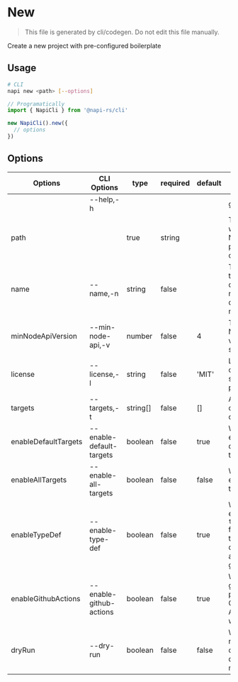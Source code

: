 # New

> This file is generated by cli/codegen. Do not edit this file manually.

Create a new project with pre-configured boilerplate

## Usage

```sh
# CLI
napi new <path> [--options]
```

```typescript
// Programatically
import { NapiCli } from '@napi-rs/cli'

new NapiCli().new({
  // options
})
```

## Options

| Options              | CLI Options              | type     | required | default | description                                                                      |
| -------------------- | ------------------------ | -------- | -------- | ------- | -------------------------------------------------------------------------------- |
|                      | --help,-h                |          |          |         | get help                                                                         |
| path                 | <path>                   | true     | string   |         | The path where the NAPI-RS project will be created.                              |
| name                 | --name,-n                | string   | false    |         | The name of the project, default to the name of the directory if not provided    |
| minNodeApiVersion    | --min-node-api,-v        | number   | false    | 4       | The minimum Node-API version to support                                          |
| license              | --license,-l             | string   | false    | 'MIT'   | License for open-sourced project                                                 |
| targets              | --targets,-t             | string[] | false    | []      | All targets the crate will be compiled for.                                      |
| enableDefaultTargets | --enable-default-targets | boolean  | false    | true    | Whether enable default targets                                                   |
| enableAllTargets     | --enable-all-targets     | boolean  | false    | false   | Whether enable all targets                                                       |
| enableTypeDef        | --enable-type-def        | boolean  | false    | true    | Whether enable the `type-def` feature for typescript definitions auto-generation |
| enableGithubActions  | --enable-github-actions  | boolean  | false    | true    | Whether generate preconfigured GitHub Actions workflow                           |
| dryRun               | --dry-run                | boolean  | false    | false   | Whether to run the command in dry-run mode                                       |
